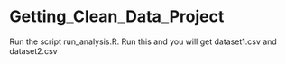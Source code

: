 Getting_Clean_Data_Project
==========================
Run the script run_analysis.R. Run this and you will get dataset1.csv and dataset2.csv
